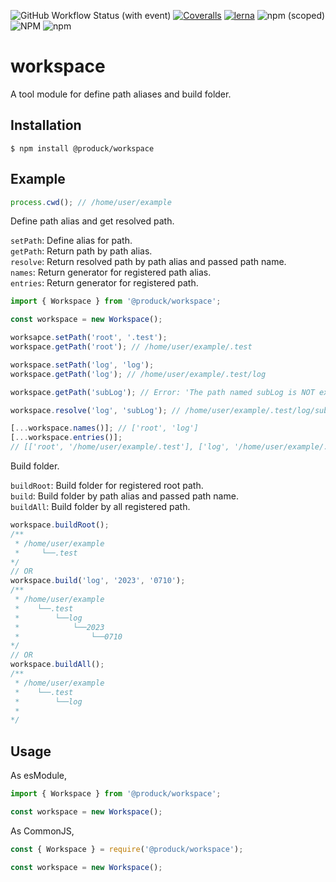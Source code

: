 ![GitHub Workflow Status (with event)](https://img.shields.io/github/actions/workflow/status/produck/workspace/node.yml)
[![Coveralls](https://img.shields.io/coveralls/github/produck/workspace)](https://coveralls.io/github/produck/workspace)
[![lerna](https://img.shields.io/badge/maintained%20with-lerna-cc00ff.svg)](https://lerna.js.org/)
![npm (scoped)](https://img.shields.io/npm/v/%40produck/workspace)
![NPM](https://img.shields.io/npm/l/%40produck%2Fworkspace)
![npm](https://img.shields.io/npm/dm/%40produck/workspace)

# workspace
A tool module for define path aliases and build folder.

## Installation
```
$ npm install @produck/workspace
```

## Example

```js
process.cwd(); // /home/user/example
```

Define path alias and get resolved path.

`setPath`: Define alias for path.\
`getPath`: Return path by path alias.\
`resolve`: Return resolved path by path alias and passed path name.\
`names`: Return generator for registered path alias.\
`entries`: Return generator for registered path.
```js
import { Workspace } from '@produck/workspace';

const workspace = new Workspace();

worksapce.setPath('root', '.test');
workspace.getPath('root'); // /home/user/example/.test

workspace.setPath('log', 'log');
workspace.getPath('log'); // /home/user/example/.test/log

workspace.getPath('subLog'); // Error: 'The path named subLog is NOT existed.'

workspace.resolve('log', 'subLog'); // /home/user/example/.test/log/subLog

[...workspace.names()]; // ['root', 'log']
[...workspace.entries()];
// [['root', '/home/user/example/.test'], ['log', '/home/user/example/.test/log']]
```

Build folder.

`buildRoot`: Build folder for registered root path.\
`build`: Build folder by path alias and passed path name.\
`buildAll`: Build folder by all registered path.

```js
workspace.buildRoot();
/**
 * /home/user/example
 *     └──.test
*/
// OR
workspace.build('log', '2023', '0710');
/**
 * /home/user/example
 *    └──.test
 *        └──log
 *            └──2023
 *                └──0710
*/
// OR
workspace.buildAll();
/**
 * /home/user/example
 *    └──.test
 *        └──log
 *
*/
```

## Usage

As esModule,
```js
import { Workspace } from '@produck/workspace';

const workspace = new Workspace();
```

As CommonJS,
```js
const { Workspace } = require('@produck/workspace');

const workspace = new Workspace();
```
